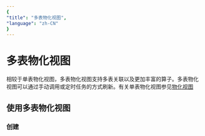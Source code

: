 ```yaml
---
{
"title": "多表物化视图",
"language": "zh-CN"
}
---
```


<!--
Licensed to the Apache Software Foundation (ASF) under one
or more contributor license agreements.  See the NOTICE file
distributed with this work for additional information
regarding copyright ownership.  The ASF licenses this file
to you under the Apache License, Version 2.0 (the
"License"); you may not use this file except in compliance
with the License.  You may obtain a copy of the License at

  http://www.apache.org/licenses/LICENSE-2.0

Unless required by applicable law or agreed to in writing,
software distributed under the License is distributed on an
"AS IS" BASIS, WITHOUT WARRANTIES OR CONDITIONS OF ANY
KIND, either express or implied.  See the License for the
specific language governing permissions and limitations
under the License.
-->

# 多表物化视图

相较于单表物化视图，多表物化视图支持多表关联以及更加丰富的算子。多表物化视图可以通过手动调用或定时任务的方式刷新。有关单表物化视图参见[物化视图](materialized-view.md)

## 使用多表物化视图

### 创建
